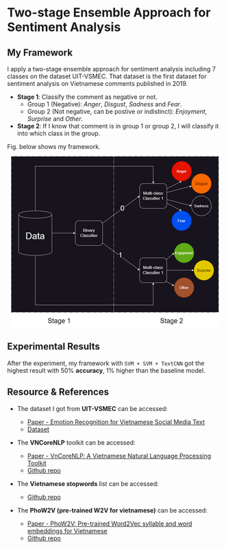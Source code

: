 # Two-stage Ensemble Approach for Sentiment Analysis

## My Framework
I apply a two-stage ensemble approach for sentiment analysis including 7 classes on the dataset UIT-VSMEC. That dataset is the first dataset for sentiment analysis on Vietnamese comments published in 2019.
- __Stage 1__: Classify the comment as negative or not.
    - Group 1 (Negative): _Anger_, _Disgust_, _Sadness_ and _Fear_.
    - Group 2 (Not negative, can be postive or indistinct): _Enjoyment_, _Surprise_ and _Other_.
- __Stage 2__: If I know that comment is in group 1 or group 2, I will classify it into which class in the group.

Fig. below shows my framework.

<p align="center">
  <img src="imgs/framework.png" alt="workflow" />
</p>

## Experimental Results
After the experiment, my framework with `SVM + SVM + TextCNN` got the highest result with 50% __accuracy__, 1% higher than the baseline model.

## Resource & References
- The dataset I got from __UIT-VSMEC__ can be accessed:
    * [Paper - Emotion Recognition for Vietnamese Social Media Text](https://arxiv.org/pdf/1911.09339.pdf) 
    * [Dataset](https://drive.google.com/drive/folders/1HooABJyrddVGzll7fgkJ6VzkG_XuWfRu?fbclid=IwAR1eL-CXsOBYeZHk7GCmBMvLniTtoHTq8oNSvjSErTUAVelbJPjRu4lrzzE)

- The __VNCoreNLP__ toolkit can be accessed:
    * [Paper - VnCoreNLP: A Vietnamese Natural Language Processing Toolkit](https://aclanthology.org/N18-5012.pdf)
    * [Github repo](https://github.com/vncorenlp/VnCoreNLP)

- The __Vietnamese stopwords__ list can be accessed:
    * [Github repo](https://github.com/stopwords/vietnamese-stopwords)

- The __PhoW2V (pre-trained W2V for vietnamese)__ can be accessed:
    * [Paper - PhoW2V: Pre-trained Word2Vec syllable and word embeddings for Vietnamese](https://aclanthology.org/2020.findings-emnlp.364.pdf)
    * [Github repo](https://github.com/datquocnguyen/PhoW2V)